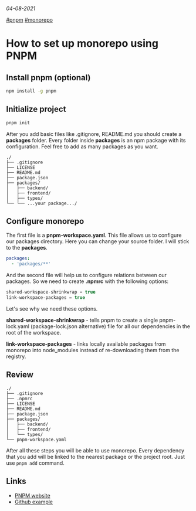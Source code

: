 _04-08-2021_

[#pnpm](tags/pnpm) [#monorepo](tags/monorepo)

# How to set up monorepo using PNPM

## Install pnpm (optional)

```bash
npm install -g pnpm
```

## Initialize project

```bash
pnpm init
```

After you add basic files like .gitignore, README.md you should create a **packages** folder. Every folder inside **packages** is an npm package with its configuration. Feel free to add as many packages as you want.

<pre data-line="6"><code class="language-treeview">./
├── .gitignore
├── LICENSE
├── README.md
├── package.json
├── packages/
│   ├── backend/
│   ├── frontend/
│   ├── types/
└── └── ...your package.../
</code></pre>

## Configure monorepo

The first file is a **pnpm-workspace.yaml**. This file allows us to configure our packages directory. Here you can change your source folder. I will stick to the **packages**.

```yml
packages:
  - 'packages/**'
```

And the second file will help us to configure relations between our packages.
So we need to create **.npmrc** with the following options:

```js
shared-workspace-shrinkwrap = true
link-workspace-packages = true
```

Let's see why we need these options.

**shared-workspace-shrinkwrap** - tells pnpm to create a single pnpm-lock.yaml (package-lock.json alternative) file for all our dependencies in the root of the workspace.

**link-workspace-packages** - links locally available packages from monorepo into node_modules instead of re-downloading them from the registry.

## Review

<pre data-line="3,7,11"><code class="language-treeview">./
├── .gitignore
├── .npmrc
├── LICENSE
├── README.md
├── package.json
├── packages/
│   ├── backend/
│   ├── frontend/
│   └── types/
└── pnpm-workspace.yaml
</code></pre>

After all these steps you will be able to use monorepo. Every dependency that you add will be linked to the nearest package or the project root. Just use <code class="language-inline">pnpm add</code> command.

## Links

- [PNPM website](https://pnpm.io/)
- [Github example](https://github.com/old-skull/pnpm-monorepo-starter-kit)
